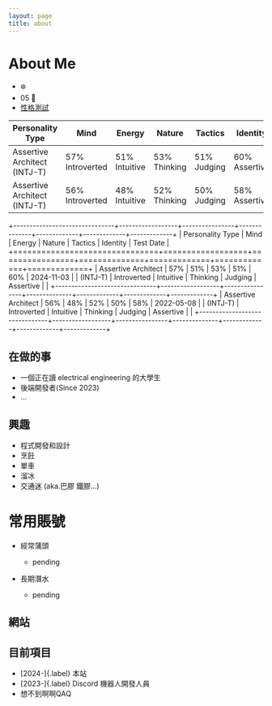```yaml
---
layout: page
title: about
---
```


# About Me
- ❄️
- 05 🐔
- [性格測試](https://www.16personalities.com/intj-personality?utm_source=results-turbulent-architect&utm_medium=email&utm_campaign=en&utm_content=view-results)

| Personality Type         | Mind           | Energy       | Nature      | Tactics     | Identity    | Test Date   |
|--------------------------|----------------|--------------|-------------|-------------|-------------|-------------|
| Assertive Architect <br>(INTJ-T) | 57% <br>Introverted | 51% <br>Intuitive | 53% <br>Thinking | 51% <br>Judging  | 60% <br>Assertive | 2024-11-03  |
| Assertive Architect <br>(INTJ-T) | 56% <br>Introverted | 48% <br>Intuitive | 52% <br>Thinking | 50% <br>Judging  | 58% <br>Assertive | 2022-05-07  |


+-------------------------------+------------------+----------------+--------------+-------------+-------------+-------------+
| Personality Type              | Mind             | Energy         | Nature       | Tactics     | Identity    | Test Date   |
+===============================+==================+================+==============+=============+=============+=============+
| Assertive Architect           | 57%              | 51%            | 53%          | 51%         | 60%         | 2024-11-03  |
| (INTJ-T)                      | Introverted      | Intuitive      | Thinking     | Judging     | Assertive   |             |
+-------------------------------+------------------+----------------+--------------+-------------+-------------+-------------+
| Assertive Architect           | 56%              | 48%            | 52%          | 50%         | 58%         | 2022-05-08  |
| (INTJ-T)                      | Introverted      | Intuitive      | Thinking     | Judging     | Assertive   |             |
+-------------------------------+------------------+----------------+--------------+-------------+-------------+-------------+


## 在做的事
- 一個正在讀 electrical engineering 的大學生
- 後端開發者(Since 2023)
- ...

## 興趣
- 程式開發和設計
- 烹飪
- 單車
- 溜冰
- 交通迷 (aka.巴膠 鐵膠...)

# 常用賬號
- 經常蒲頭
  - pending

- 長期潛水
  - pending


## 網站

## 目前項目
- [2024-]{.label} 本站
- [2023-]{.label} Discord 機器人開發人員
- 想不到啊啊QAQ

